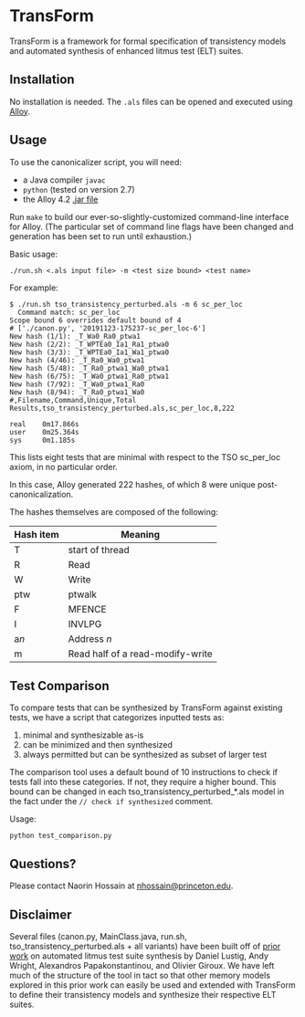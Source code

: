 # TransForm

TransForm is a framework for formal specification of transistency models and automated synthesis of enhanced litmus test (ELT) suites.

## Installation

No installation is needed. The `.als` files can be opened and executed using [Alloy](http://alloy.mit.edu).

## Usage

To use the canonicalizer script, you will need:

* a Java compiler `javac`
* `python` (tested on version 2.7)
* the Alloy 4.2 [.jar file](http://alloy.mit.edu/alloy/downloads/alloy4.2.jar)

Run `make` to build our ever-so-slightly-customized command-line interface for Alloy.  (The particular set of command line flags have been changed and generation has been set to run until exhaustion.)

Basic usage:

    ./run.sh <.als input file> -m <test size bound> <test name>

For example:

    $ ./run.sh tso_transistency_perturbed.als -m 6 sc_per_loc
      Command match: sc_per_loc
    Scope bound 6 overrides default bound of 4
    # ['./canon.py', '20191123-175237-sc_per_loc-6']
    New hash (1/1): _T_Wa0_Ra0_ptwa1
    New hash (2/2): _T_WPTEa0_Ia1_Ra1_ptwa0
    New hash (3/3): _T_WPTEa0_Ia1_Wa1_ptwa0
    New hash (4/46): _T_Ra0_Wa0_ptwa1
    New hash (5/48): _T_Ra0_ptwa1_Wa0_ptwa1
    New hash (6/75): _T_Wa0_ptwa1_Ra0_ptwa1
    New hash (7/92): _T_Wa0_ptwa1_Ra0
    New hash (8/94): _T_Ra0_ptwa1_Wa0
    #,Filename,Command,Unique,Total
    Results,tso_transistency_perturbed.als,sc_per_loc,8,222

    real    0m17.866s
    user    0m25.364s
    sys     0m1.185s

This lists eight tests that are minimal with respect to the TSO sc_per_loc axiom, in no particular order.

In this case, Alloy generated 222 hashes, of which 8 were unique post-canonicalization.

The hashes themselves are composed of the following:

Hash item | Meaning
----------|--------
T | start of thread
R | Read
W | Write
ptw | ptwalk
F | MFENCE
I | INVLPG
a*n* | Address *n*
m | Read half of a read-modify-write

## Test Comparison

To compare tests that can be synthesized by TransForm against existing tests, we have a script that categorizes inputted tests as:
1. minimal and synthesizable as-is
2. can be minimized and then synthesized
3. always permitted but can be synthesized as subset of larger test

The comparison tool uses a default bound of 10 instructions to check if tests fall into these categories. If not, they require a higher bound. This bound can be changed in each tso_transistency_perturbed_*.als model in the fact under the `// check if synthesized` comment.

Usage:

    python test_comparison.py

## Questions?

Please contact Naorin Hossain at nhossain@princeton.edu.

## Disclaimer

Several files (canon.py, MainClass.java, run.sh, tso_transistency_perturbed.als + all variants) have been built off of [prior work](https://github.com/NVlabs/litmustestgen) on automated litmus test suite synthesis by Daniel Lustig, Andy Wright, Alexandros Papakonstantinou, and Olivier Giroux. We have left much of the structure of the tool in tact so that other memory models explored in this prior work can easily be used and extended with TransForm to define their transistency models and synthesize their respective ELT suites.
